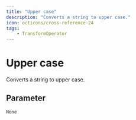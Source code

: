 ```yaml
---
title: "Upper case"
description: "Converts a string to upper case."
icon: octicons/cross-reference-24
tags: 
    - TransformOperator
---
```

# Upper case
<!-- This file was generated - DO NOT CHANGE IT MANUALLY -->



Converts a string to upper case.

## Parameter

`None`